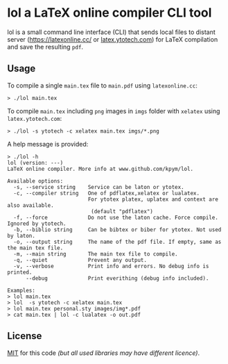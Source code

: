 # lol a LaTeX online compiler CLI tool

lol is a small command line interface (CLI) that sends local files to distant server (https://latexonline.cc/ or [latex.ytotech.com](https://github.com/YtoTech/latex-on-http)) for LaTeX compilation and save the resulting `pdf`.

## Usage

To compile a single `main.tex` file to `main.pdf` using `latexonline.cc`:
```
> ./lol main.tex
```

To compile `main.tex` including `png` images in `imgs` folder with `xelatex` using `latex.ytotech.com`:
```
> ./lol -s ytotech -c xelatex main.tex imgs/*.png
```

A help message is provided:
```
> ./lol -h
lol (version: ---)
LaTeX online compiler. More info at www.github.com/kpym/lol.

Available options:
  -s, --service string    Service can be laton or ytotex.
  -c, --compiler string   One of pdflatex,xelatex or lualatex.
                          For ytotex platex, uplatex and context are also available.
                           (default "pdflatex")
  -f, --force             Do not use the laton cache. Force compile. Ignored by ytotech.
  -b, --biblio string     Can be bibtex or biber for ytotex. Not used by laton.
  -o, --output string     The name of the pdf file. If empty, same as the main tex file.
  -m, --main string       The main tex file to compile.
  -q, --quiet             Prevent any output.
  -v, --verbose           Print info and errors. No debug info is printed.
      --debug             Print everithing (debug info included).

Examples:
> lol main.tex
> lol  -s ytotech -c xelatex main.tex
> lol main.tex personal.sty images/img*.pdf
> cat main.tex | lol -c lualatex -o out.pdf
```

## License

[MIT](LICENSE) for this code _(but all used libraries may have different licence)_.
